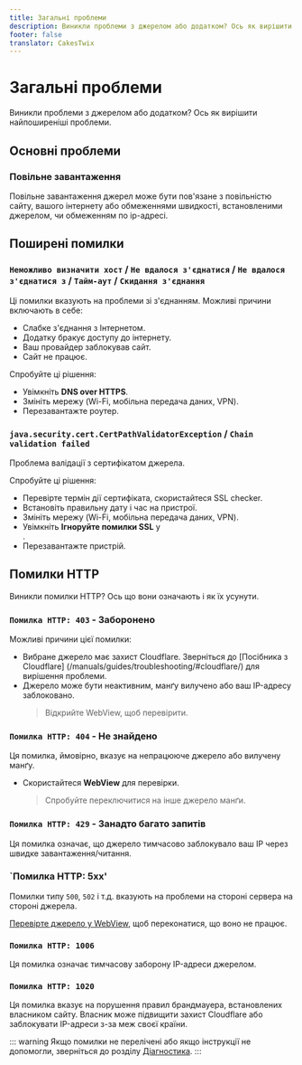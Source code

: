 ```yaml
---
title: Загальні проблеми
description: Виникли проблеми з джерелом або додатком? Ось як вирішити найпоширеніші проблеми.
footer: false
translator: CakesTwix
---
```


# Загальні проблеми
Виникли проблеми з джерелом або додатком?
Ось як вирішити найпоширеніші проблеми.

## Основні проблеми

### Повільне завантаження
Повільне завантаження джерел може бути пов'язане з повільністю сайту, вашого інтернету або обмеженнями швидкості, встановленими джерелом, чи обмеженням по ip-адресі.

## Поширені помилки

### `Неможливо визначити хост` / `Не вдалося з'єднатися` / `Не вдалося з'єднатися з` / `Тайм-аут` / `Скидання з'єднання`
Ці помилки вказують на проблеми зі з'єднанням. Можливі причини включають в себе:

* Слабке з'єднання з Інтернетом.
* Додатку бракує доступу до інтернету.
* Ваш провайдер заблокував сайт.
* Сайт не працює.

Спробуйте ці рішення:

* Увімкніть **DNS over HTTPS**.
* Змініть мережу (Wi-Fi, мобільна передача даних, VPN).
* Перезавантажте роутер.

### `java.security.cert.CertPathValidatorException` / `Chain validation failed`
Проблема валідації з сертифікатом джерела.

Спробуйте ці рішення:

* Перевірте термін дії сертифіката, скористайтеся SSL checker.
* Встановіть правильну дату і час на пристрої.
* Змініть мережу (Wi-Fi, мобільна передача даних, VPN).
* Увімкніть **Ігноруйте помилки SSL** у <nav to="network"/>.
* Перезавантажте пристрій.

## Помилки HTTP
Виникли помилки HTTP? Ось що вони означають і як їх усунути.

### `Помилка HTTP: 403` - Заборонено
Можливі причини цієї помилки:
* Вибране джерело має захист Cloudflare. Зверніться до [Посібника з Cloudflare] (/manuals/guides/troubleshooting/#cloudflare/) для вирішення проблеми.
* Джерело може бути неактивним, манґу вилучено або ваш IP-адресу заблоковано.
  > Відкрийте WebView, щоб перевірити.

### `Помилка HTTP: 404` - Не знайдено
Ця помилка, ймовірно, вказує на непрацююче джерело або вилучену манґу.
* Скористайтеся **WebView** для перевірки.
  > Спробуйте переключитися на інше джерело манґи.

### `Помилка HTTP: 429` - Занадто багато запитів
Ця помилка означає, що джерело тимчасово заблокувало ваш IP через швидке завантаження/читання.

### `Помилка HTTP: 5xx'
Помилки типу `500`, `502` і т.д. вказують на проблеми на стороні сервера на стороні джерела.

[Перевірте джерело у WebView](/manuals/guides/troubleshooting/#accessing-websites-via-webview/), щоб переконатися, що воно не працює.

### `Помилка HTTP: 1006`
Ця помилка означає тимчасову заборону IP-адреси джерелом.

### `Помилка HTTP: 1020`
Ця помилка вказує на порушення правил брандмауера, встановлених власником сайту.
Власник може підвищити захист Cloudflare або заблокувати IP-адреси з-за меж своєї країни.

::: warning
Якщо помилки не перелічені або якщо інструкції не допомогли, зверніться до розділу [Діагностика](/manuals/guides/troubleshooting/diagnosis/).
:::